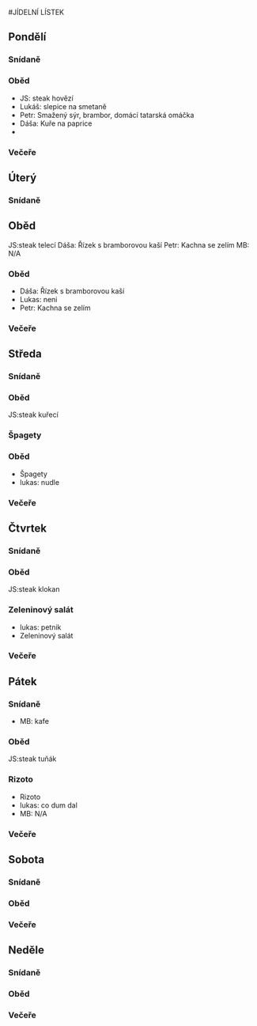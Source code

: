 #JÍDELNÍ LÍSTEK

## Pondělí
### Snídaně
### Oběd
 - JS: steak hovězí
 - Lukáš: slepice na smetaně
 - Petr: Smažený sýr, brambor, domácí tatarská omáčka
 - Dáša:  Kuře na paprice
 - 
### Večeře

## Úterý
### Snídaně
## Oběd 
JS:steak telecí
Dáša: Řízek s bramborovou kaší
Petr: Kachna se zelím
MB: N/A

### Oběd
 - Dáša: Řízek s bramborovou kaší
 - Lukas: neni
 - Petr: Kachna se zelím
### Večeře

## Středa
### Snídaně
### Oběd
JS:steak kuřecí
### Špagety
### Oběd
 - Špagety
 - lukas: nudle
### Večeře

## Čtvrtek
### Snídaně
### Oběd
JS:steak klokan
### Zeleninový salát
 - lukas: petnik
 - Zeleninový salát
### Večeře

## Pátek
### Snídaně
- MB: kafe
### Oběd
JS:steak tuňák
### Rizoto	
 - Rizoto	
 - lukas: co dum dal
 - MB: N/A
### Večeře

## Sobota
### Snídaně
### Oběd
### Večeře

## Neděle
### Snídaně
### Oběd
### Večeře